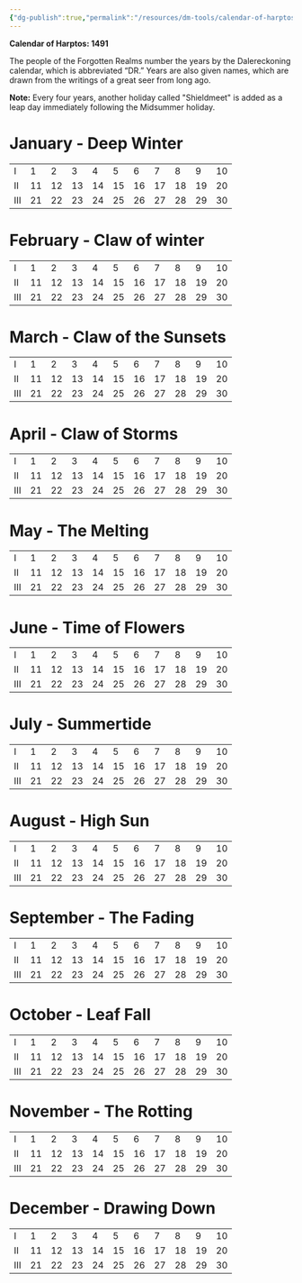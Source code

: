 ```yaml
---
{"dg-publish":true,"permalink":"/resources/dm-tools/calendar-of-harptos-1491/"}
---
```



**Calendar of Harptos: 1491**

The people of the Forgotten Realms number the years by the Dalereckoning calendar, which is abbreviated “DR.” Years are also given names, which are drawn from the writings of a great seer from long ago.

**Note:** Every four years, another holiday called "Shieldmeet" is added as a leap day immediately following the Midsummer holiday.
# **January - Deep Winter**

|     |     |     |     |     |     |     |     |     |     |     | 
| --- | --- | --- | --- | --- | --- | --- | --- | --- | --- | --- |
| I   | 1   | 2   | 3   | 4   | 5   | 6   | 7   | 8   | 9   | 10  |
| II  | 11   | 12   | 13   | 14   | 15   | 16   | 17   | 18   | 19   | 20  |
| III | 21   | 22   | 23   | 24   | 25   | 26   | 27   | 28   | 29   | 30  |  
# **February - Claw of winter**

|     |     |     |     |     |     |     |     |     |     |     | 
| --- | --- | --- | --- | --- | --- | --- | --- | --- | --- | --- |
| I   | 1   | 2   | 3   | 4   | 5   | 6   | 7   | 8   | 9   | 10  |
| II  | 11   | 12   | 13   | 14   | 15   | 16   | 17   | 18   | 19   | 20  |
| III | 21   | 22   | 23   | 24   | 25   | 26   | 27   | 28   | 29   | 30  | 
# **March - Claw of the Sunsets**

|     |     |     |     |     |     |     |     |     |     |     | 
| --- | --- | --- | --- | --- | --- | --- | --- | --- | --- | --- |
| I   | 1   | 2   | 3   | 4   | 5   | 6   | 7   | 8   | 9   | 10  |
| II  | 11   | 12   | 13   | 14   | 15   | 16   | 17   | 18   | 19   | 20  |
| III | 21   | 22   | 23   | 24   | 25   | 26   | 27   | 28   | 29   | 30  | 
# **April - Claw of Storms**

|     |     |     |     |     |     |     |     |     |     |     | 
| --- | --- | --- | --- | --- | --- | --- | --- | --- | --- | --- |
| I   | 1   | 2   | 3   | 4   | 5   | 6   | 7   | 8   | 9   | 10  |
| II  | 11   | 12   | 13   | 14   | 15   | 16   | 17   | 18   | 19   | 20  |
| III | 21   | 22   | 23   | 24   | 25   | 26   | 27   | 28   | 29   | 30  | 
# **May - The Melting**

|     |     |     |     |     |     |     |     |     |     |     | 
| --- | --- | --- | --- | --- | --- | --- | --- | --- | --- | --- |
| I   | 1   | 2   | 3   | 4   | 5   | 6   | 7   | 8   | 9   | 10  |
| II  | 11   | 12   | 13   | 14   | 15   | 16   | 17   | 18   | 19   | 20  |
| III | 21   | 22   | 23   | 24   | 25   | 26   | 27   | 28   | 29   | 30  | 
# **June - Time of Flowers**

|     |     |     |     |     |     |     |     |     |     |     | 
| --- | --- | --- | --- | --- | --- | --- | --- | --- | --- | --- |
| I   | 1   | 2   | 3   | 4   | 5   | 6   | 7   | 8   | 9   | 10  |
| II  | 11   | 12   | 13   | 14   | 15   | 16   | 17   | 18   | 19   | 20  |
| III | 21   | 22   | 23   | 24   | 25   | 26   | 27   | 28   | 29   | 30  | 
# **July - Summertide**

|     |     |     |     |     |     |     |     |     |     |     | 
| --- | --- | --- | --- | --- | --- | --- | --- | --- | --- | --- |
| I   | 1   | 2   | 3   | 4   | 5   | 6   | 7   | 8   | 9   | 10  |
| II  | 11   | 12   | 13   | 14   | 15   | 16   | 17   | 18   | 19   | 20  |
| III | 21   | 22   | 23   | 24   | 25   | 26   | 27   | 28   | 29   | 30  | 
# **August - High Sun**

|     |     |     |     |     |     |     |     |     |     |     | 
| --- | --- | --- | --- | --- | --- | --- | --- | --- | --- | --- |
| I   | 1   | 2   | 3   | 4   | 5   | 6   | 7   | 8   | 9   | 10  |
| II  | 11   | 12   | 13   | 14   | 15   | 16   | 17   | 18   | 19   | 20  |
| III | 21   | 22   | 23   | 24   | 25   | 26   | 27   | 28   | 29   | 30  | 
# **September - The Fading**

|     |     |     |     |     |     |     |     |     |     |     | 
| --- | --- | --- | --- | --- | --- | --- | --- | --- | --- | --- |
| I   | 1   | 2   | 3   | 4   | 5   | 6   | 7   | 8   | 9   | 10  |
| II  | 11   | 12   | 13   | 14   | 15   | 16   | 17   | 18   | 19   | 20  |
| III | 21   | 22   | 23   | 24   | 25   | 26   | 27   | 28   | 29   | 30  | 
# **October - Leaf Fall**

|     |     |     |     |     |     |     |     |     |     |     | 
| --- | --- | --- | --- | --- | --- | --- | --- | --- | --- | --- |
| I   | 1   | 2   | 3   | 4   | 5   | 6   | 7   | 8   | 9   | 10  |
| II  | 11   | 12   | 13   | 14   | 15   | 16   | 17   | 18   | 19   | 20  |
| III | 21   | 22   | 23   | 24   | 25   | 26   | 27   | 28   | 29   | 30  | 
# **November - The Rotting**

|     |     |     |     |     |     |     |     |     |     |     | 
| --- | --- | --- | --- | --- | --- | --- | --- | --- | --- | --- |
| I   | 1   | 2   | 3   | 4   | 5   | 6   | 7   | 8   | 9   | 10  |
| II  | 11   | 12   | 13   | 14   | 15   | 16   | 17   | 18   | 19   | 20  |
| III | 21   | 22   | 23   | 24   | 25   | 26   | 27   | 28   | 29   | 30  | 
# **December - Drawing Down**

|     |     |     |     |     |     |     |     |     |     |     | 
| --- | --- | --- | --- | --- | --- | --- | --- | --- | --- | --- |
| I   | 1   | 2   | 3   | 4   | 5   | 6   | 7   | 8   | 9   | 10  |
| II  | 11   | 12   | 13   | 14   | 15   | 16   | 17   | 18   | 19   | 20  |
| III | 21   | 22   | 23   | 24   | 25   | 26   | 27   | 28   | 29   | 30  | 
